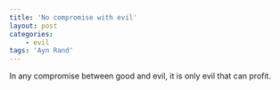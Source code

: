 ```yaml
---
title: 'No compromise with evil'
layout: post
categories:
    - evil
tags: 'Ayn Rand'
---
```


In any compromise between good and evil, it is only evil that can profit.